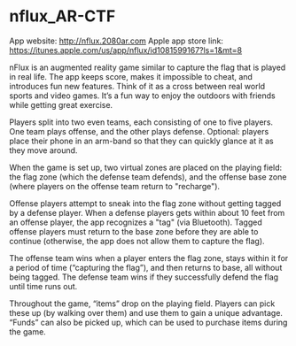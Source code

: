 # nflux_AR-CTF

App website:  http://nflux.2080ar.com
Apple app store link: https://itunes.apple.com/us/app/nflux/id1081599167?ls=1&mt=8

nFlux is an augmented reality game similar to capture the flag that is played in real life. The app keeps score, makes it impossible to cheat, and introduces fun new features. Think of it as a cross between real world sports and video games. It’s a fun way to enjoy the outdoors with friends while getting great exercise. 

Players split into two even teams, each consisting of one to five players. One team plays offense, and the other plays defense. Optional: players place their phone in an arm-band so that they can quickly glance at it as they move around.

When the game is set up, two virtual zones are placed on the playing field: the flag zone (which the defense team defends), and the offense base zone (where players on the offense team return to "recharge").

Offense players attempt to sneak into the flag zone without getting tagged by a defense player. When a defense players gets within about 10 feet from an offense player, the app recognizes a "tag" (via Bluetooth). Tagged offense players must return to the base zone before they are able to continue (otherwise, the app does not allow them to capture the flag).

The offense team wins when a player enters the flag zone, stays within it for a period of time (“capturing the flag”), and then returns to base, all without being tagged. The defense team wins if they successfully defend the flag until time runs out. 

Throughout the game, “items” drop on the playing field. Players can pick these up (by walking over them) and use them to gain a unique advantage. “Funds” can also be picked up, which can be used to purchase items during the game.
